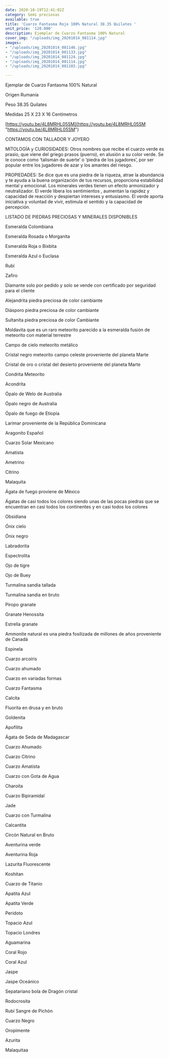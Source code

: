 ```yaml
---
date: 2020-10-19T12:41:02Z
category: Semi preciosas
available: true
title: 'Cuarzo Fantasma Rojo 100% Natural 38.35 Quilates '
unit_price: '120.000'
description: Ejemplar de Cuarzo Fantasma 100% Natural
cover_img: "/uploads/img_20201014_081114.jpg"
images:
- "/uploads/img_20201014_081146.jpg"
- "/uploads/img_20201014_081133.jpg"
- "/uploads/img_20201014_081124.jpg"
- "/uploads/img_20201014_081114.jpg"
- "/uploads/img_20201014_081103.jpg"

---
```

Ejemplar de Cuarzo Fantasma 100% Natural

Origen Rumanía

Peso 38.35 Quilates

Medidas 25 X 23 X 16 Centímetros

[https://youtu.be/4L8MRHL05SM](https://youtu.be/4L8MRHL05SM "https://youtu.be/4L8MRHL05SM")

CONTAMOS CON TALLADOR Y JOYERO

MITOLOGÍA y CURIOSIDADES: Otros nombres que recibe el cuarzo verde es prasio, que viene del griego prasos (puerro), en alusión a su color verde. Se le conoce como ‘talismán de suerte’ o ‘piedra de los jugadores’, por ser popular entre los jugadores de azar y los amantes del riesgo.

PROPIEDADES: Se dice que es una piedra de la riqueza, atrae la abundancia y te ayuda a la buena organización de tus recursos, proporciona estabilidad mental y emocional. Los minerales verdes tienen un efecto armonizador y neutralizador. El verde libera los sentimientos , aumentan la rapidez y capacidad de reacción y despiertan intereses y entusiasmo. El verde aporta iniciativa y voluntad de vivir, estimula el sentido y la capacidad de percepción.

LISTADO DE PIEDRAS PRECIOSAS Y MINERALES DISPONIBLES

Esmeralda Colombiana

Esmeralda Rosada o Morganita

Esmeralda Roja o Bixbita

Esmeralda Azul o Euclasa

Rubí

Zafiro

Diamante solo por pedido y solo se vende con certificado por seguridad para el cliente

Alejandrita piedra preciosa de color cambiante

Diásporo piedra preciosa de color cambiante

Sultanita piedra preciosa de color Cambiante

Moldavita que es un raro meteorito parecido a la esmeralda fusión de meteorito con material terrestre

Campo de cielo meteorito metálico

Cristal negro meteorito campo celeste proveniente del planeta Marte

Cristal de oro o cristal del desierto proveniente del planeta Marte

Condrita Meteorito

Acondrita

Ópalo de Welo de Australia

Ópalo negro de Australia

Ópalo de fuego de Etiopía

Larimar proveniente de la República Dominicana

Aragonito Español

Cuarzo Solar Mexicano

Amatista

Ametrino

Citrino

Malaquita

Ágata de fuego proviene de México

Ágatas de casi todos los colores siendo unas de las pocas piedras que se encuentran en casi todos los continentes y en casi todos los colores

Obsidiana

Ónix cielo

Ónix negro

Labradorita

Espectrolita

Ojo de tigre

Ojo de Buey

Turmalina sandia tallada

Turmalina sandia en bruto

Piropo granate

Granate Henossita

Estrella granate

Ammonite natural es una piedra fosilizada de millones de años proveniente de Canadá

Espinela

Cuarzo arcoíris

Cuarzo ahumado

Cuarzo en variadas formas

Cuarzo Fantasma

Calcita

Fluorita en drusa y en bruto

Goldenita

Apofilita

Ágata de Seda de Madagascar

Cuarzo Ahumado

Cuarzo Citrino

Cuarzo Amatista

Cuarzo con Gota de Agua

Charoita

Cuarzo Bipiramidal

Jade

Cuarzo con Turmalina

Calcantita

Circón Natural en Bruto

Aventurina verde

Aventurina Roja

Lazurita Fluorescente

Koshitan

Cuarzo de Titanio

Apatita Azul

Apatita Verde

Peridoto

Topacio Azul

Topacio Londres

Aguamarina

Coral Rojo

Coral Azul

Jaspe

Jaspe Oceánico

Sepatariano bola de Dragón cristal

Rodocrosita

Rubí Sangre de Pichón

Cuarzo Negro

Oropimente

Azurita

Malaquitaa